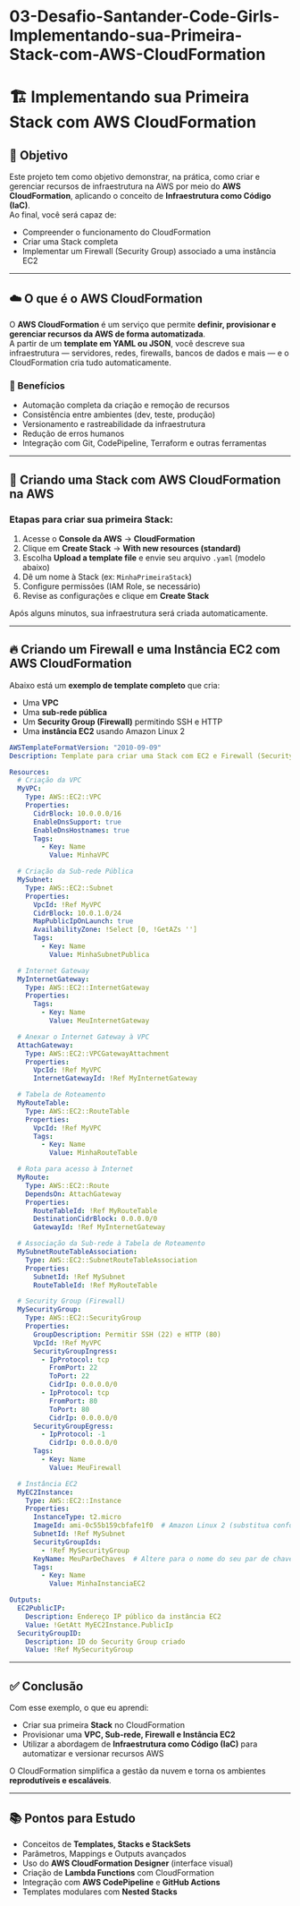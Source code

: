 # 03-Desafio-Santander-Code-Girls-Implementando-sua-Primeira-Stack-com-AWS-CloudFormation
# 🏗️ Implementando sua Primeira Stack com AWS CloudFormation

## 🎯 Objetivo
Este projeto tem como objetivo demonstrar, na prática, como criar e gerenciar recursos de infraestrutura na AWS por meio do **AWS CloudFormation**, aplicando o conceito de **Infraestrutura como Código (IaC)**.  
Ao final, você será capaz de:
- Compreender o funcionamento do CloudFormation  
- Criar uma Stack completa  
- Implementar um Firewall (Security Group) associado a uma instância EC2  

---

## ☁️ O que é o AWS CloudFormation
O **AWS CloudFormation** é um serviço que permite **definir, provisionar e gerenciar recursos da AWS de forma automatizada**.  
A partir de um **template em YAML ou JSON**, você descreve sua infraestrutura — servidores, redes, firewalls, bancos de dados e mais — e o CloudFormation cria tudo automaticamente.

### 🔧 Benefícios
- Automação completa da criação e remoção de recursos  
- Consistência entre ambientes (dev, teste, produção)  
- Versionamento e rastreabilidade da infraestrutura  
- Redução de erros humanos  
- Integração com Git, CodePipeline, Terraform e outras ferramentas  

---

## 🧱 Criando uma Stack com AWS CloudFormation na AWS

### Etapas para criar sua primeira Stack:
1. Acesse o **Console da AWS** → **CloudFormation**  
2. Clique em **Create Stack** → **With new resources (standard)**  
3. Escolha **Upload a template file** e envie seu arquivo `.yaml` (modelo abaixo)  
4. Dê um nome à Stack (ex: `MinhaPrimeiraStack`)  
5. Configure permissões (IAM Role, se necessário)  
6. Revise as configurações e clique em **Create Stack**  

Após alguns minutos, sua infraestrutura será criada automaticamente.

---

## 🔥 Criando um Firewall e uma Instância EC2 com AWS CloudFormation

Abaixo está um **exemplo de template completo** que cria:

- Uma **VPC**  
- Uma **sub-rede pública**  
- Um **Security Group (Firewall)** permitindo SSH e HTTP  
- Uma **instância EC2** usando Amazon Linux 2  

```yaml
AWSTemplateFormatVersion: "2010-09-09"
Description: Template para criar uma Stack com EC2 e Firewall (Security Group)

Resources:
  # Criação da VPC
  MyVPC:
    Type: AWS::EC2::VPC
    Properties:
      CidrBlock: 10.0.0.0/16
      EnableDnsSupport: true
      EnableDnsHostnames: true
      Tags:
        - Key: Name
          Value: MinhaVPC

  # Criação da Sub-rede Pública
  MySubnet:
    Type: AWS::EC2::Subnet
    Properties:
      VpcId: !Ref MyVPC
      CidrBlock: 10.0.1.0/24
      MapPublicIpOnLaunch: true
      AvailabilityZone: !Select [0, !GetAZs '']
      Tags:
        - Key: Name
          Value: MinhaSubnetPublica

  # Internet Gateway
  MyInternetGateway:
    Type: AWS::EC2::InternetGateway
    Properties:
      Tags:
        - Key: Name
          Value: MeuInternetGateway

  # Anexar o Internet Gateway à VPC
  AttachGateway:
    Type: AWS::EC2::VPCGatewayAttachment
    Properties:
      VpcId: !Ref MyVPC
      InternetGatewayId: !Ref MyInternetGateway

  # Tabela de Roteamento
  MyRouteTable:
    Type: AWS::EC2::RouteTable
    Properties:
      VpcId: !Ref MyVPC
      Tags:
        - Key: Name
          Value: MinhaRouteTable

  # Rota para acesso à Internet
  MyRoute:
    Type: AWS::EC2::Route
    DependsOn: AttachGateway
    Properties:
      RouteTableId: !Ref MyRouteTable
      DestinationCidrBlock: 0.0.0.0/0
      GatewayId: !Ref MyInternetGateway

  # Associação da Sub-rede à Tabela de Roteamento
  MySubnetRouteTableAssociation:
    Type: AWS::EC2::SubnetRouteTableAssociation
    Properties:
      SubnetId: !Ref MySubnet
      RouteTableId: !Ref MyRouteTable

  # Security Group (Firewall)
  MySecurityGroup:
    Type: AWS::EC2::SecurityGroup
    Properties:
      GroupDescription: Permitir SSH (22) e HTTP (80)
      VpcId: !Ref MyVPC
      SecurityGroupIngress:
        - IpProtocol: tcp
          FromPort: 22
          ToPort: 22
          CidrIp: 0.0.0.0/0
        - IpProtocol: tcp
          FromPort: 80
          ToPort: 80
          CidrIp: 0.0.0.0/0
      SecurityGroupEgress:
        - IpProtocol: -1
          CidrIp: 0.0.0.0/0
      Tags:
        - Key: Name
          Value: MeuFirewall

  # Instância EC2
  MyEC2Instance:
    Type: AWS::EC2::Instance
    Properties:
      InstanceType: t2.micro
      ImageId: ami-0c55b159cbfafe1f0  # Amazon Linux 2 (substitua conforme a região)
      SubnetId: !Ref MySubnet
      SecurityGroupIds:
        - !Ref MySecurityGroup
      KeyName: MeuParDeChaves  # Altere para o nome do seu par de chaves existente
      Tags:
        - Key: Name
          Value: MinhaInstanciaEC2

Outputs:
  EC2PublicIP:
    Description: Endereço IP público da instância EC2
    Value: !GetAtt MyEC2Instance.PublicIp
  SecurityGroupID:
    Description: ID do Security Group criado
    Value: !Ref MySecurityGroup
```

---

## ✅ Conclusão
Com esse exemplo, o que eu aprendi:
- Criar sua primeira **Stack** no CloudFormation  
- Provisionar uma **VPC, Sub-rede, Firewall e Instância EC2**  
- Utilizar a abordagem de **Infraestrutura como Código (IaC)** para automatizar e versionar recursos AWS  

O CloudFormation simplifica a gestão da nuvem e torna os ambientes **reprodutíveis e escaláveis**.

---

## 📚 Pontos para Estudo
- Conceitos de **Templates, Stacks e StackSets**  
- Parâmetros, Mappings e Outputs avançados  
- Uso do **AWS CloudFormation Designer** (interface visual)  
- Criação de **Lambda Functions** com CloudFormation  
- Integração com **AWS CodePipeline** e **GitHub Actions**  
- Templates modulares com **Nested Stacks**  
